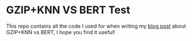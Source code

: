 # GZIP+KNN VS BERT Test

This repo contains all the code I used for when writing my [blog post](2023/08/06/text-classification-gzip-knn.html) about GZIP+KNN vs BERT,
I hope you find it useful!

